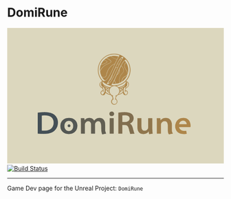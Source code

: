 # DomiRune
<a align="center" href="https://underwrittencollective.ink"><img alt="UWC" src="https://github.com/jrpryer/DomiRune/blob/main/Logo.png" width="558" /></a>
<a align="center" href="https://uwc.codecks.io/decks/4/card/117-asign-theme"><img alt="Build Status" src="https://img.shields.io/badge/build-WIP-orange?style=for-the-badge&logo=unreal-engine" /></a>

___
Game Dev page for the Unreal Project: `DomiRune`
